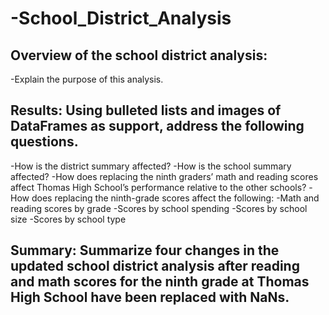 # -School_District_Analysis

## Overview of the school district analysis: 
-Explain the purpose of this analysis.

## Results: Using bulleted lists and images of DataFrames as support, address the following questions.

-How is the district summary affected?
-How is the school summary affected?
-How does replacing the ninth graders’ math and reading scores affect Thomas High School’s performance relative to the other schools?
-How does replacing the ninth-grade scores affect the following:
-Math and reading scores by grade
-Scores by school spending
-Scores by school size
-Scores by school type

## Summary: Summarize four changes in the updated school district analysis after reading and math scores for the ninth grade at Thomas High School have been replaced with NaNs.
